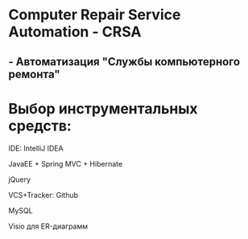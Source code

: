 Computer Repair Service Automation - CRSA
==========================
## - Автоматизация "Службы компьютерного ремонта"

# Выбор инструментальных средств:

IDE: IntelliJ IDEA

JavaEE + Spring MVC + Hibernate

jQuery

VCS+Tracker: Github

MySQL

Visio для ER-диаграмм